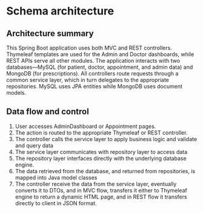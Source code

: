 # Schema architecture #

## Architecture summary ##
This Spring Boot application uses both MVC and REST controllers. Thymeleaf templates are used for the Admin and Doctor dashboards, while REST APIs serve all other modules. The application interacts with two databases—MySQL (for patient, doctor, appointment, and admin data) and MongoDB (for prescriptions). All controllers route requests through a common service layer, which in turn delegates to the appropriate repositories. MySQL uses JPA entities while MongoDB uses document models.

## Data flow and control ##
1. User accesses AdminDashboard or Appointment pages.
2. The action is routed to the appropriate Thymeleaf or REST controller.
3. The controller calls the service layer to apply business logic and validate and query data
4. The service layer communicates with repository layer to access data
5. The repository layer interfaces directly with the underlying database engine.
6. The data retrieved from the database, and returned from repositories, is mapped into Java model classes
7. The controller receive the data from the service layer, eventually converts it to DTOs, and in MVC flow, transfers it either to Thymeleaf engine to return a dynamic HTML page, and in REST flow it transfers directly to client in JSON format.

